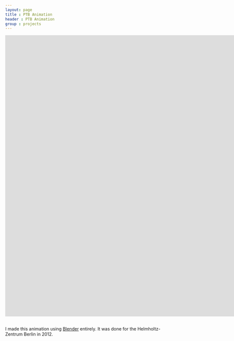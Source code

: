 ```yaml
---
layout: page
title : PTB Animation
header : PTB Animation
group : projects
---
```


<div class="responsive-video-169">
<iframe src="http://player.vimeo.com/video/51062523?title=0&amp;byline=0&amp;portrait=0&amp;color={% include link_color %}" width="1600" height="900" frameborder="0" webkitAllowFullScreen allowFullScreen></iframe>
</div>

<br>

I made this animation using <a href="http://www.blender.org/">Blender</a> entirely. It was done for the Helmholtz-Zentrum Berlin in 2012.
